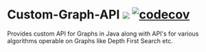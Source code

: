 # Custom-Graph-API       ![](https://travis-ci.org/DivyenduDutta/Custom-Graph-API.svg?branch=master)  [![codecov](https://codecov.io/gh/DivyenduDutta/Custom-Graph-API/branch/master/graph/badge.svg)](https://codecov.io/gh/DivyenduDutta/Custom-Graph-API)
Provides custom API for Graphs in Java along with API's for various algorithms operable on Graphs like Depth First Search etc.    
